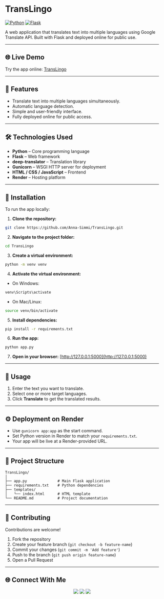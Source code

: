 
# TransLingo

[![Python](https://img.shields.io/badge/Python-3.13-blue)](https://www.python.org/)
[![Flask](https://img.shields.io/badge/Flask-3.1.1-orange)](https://flask.palletsprojects.com/)

A web application that translates text into multiple languages using Google Translate API. Built with Flask and deployed online for public use.

---

## 🌐 Live Demo
Try the app online: [TransLingo](https://translingo-tmlh.onrender.com)

---

## 🚀 Features
- Translate text into multiple languages simultaneously.
- Automatic language detection.
- Simple and user-friendly interface.
- Fully deployed online for public access.

---

## 🛠 Technologies Used
- **Python** – Core programming language  
- **Flask** – Web framework  
- **deep-translator** – Translation library  
- **Gunicorn** – WSGI HTTP server for deployment  
- **HTML / CSS / JavaScript** – Frontend  
- **Render** – Hosting platform  

---

## 💾 Installation

To run the app locally:

1. **Clone the repository:**  
```bash
git clone https://github.com/Anna-Simmi/TransLingo.git
````

2. **Navigate to the project folder:**

```bash
cd TransLingo
```

3. **Create a virtual environment:**

```bash
python -m venv venv
```

4. **Activate the virtual environment:**

* On Windows:

```bash
venv\Scripts\activate
```

* On Mac/Linux:

```bash
source venv/bin/activate
```

5. **Install dependencies:**

```bash
pip install -r requirements.txt
```

6. **Run the app:**

```bash
python app.py
```

7. **Open in your browser:**
   [http://127.0.0.1:5000](http://127.0.0.1:5000)

---

## 📝 Usage

1. Enter the text you want to translate.
2. Select one or more target languages.
3. Click **Translate** to get the translated results.

---

## ⚙️ Deployment on Render

* Use `gunicorn app:app` as the start command.
* Set Python version in Render to match your `requirements.txt`.
* Your app will be live at a Render-provided URL.

---

## 📁 Project Structure

```
TransLingo/
│
├── app.py              # Main Flask application
├── requirements.txt    # Python dependencies
├── templates/
│   └── index.html      # HTML template
└── README.md           # Project documentation
```

---

## 🙌 Contributing

Contributions are welcome!

1. Fork the repository
2. Create your feature branch (`git checkout -b feature-name`)
3. Commit your changes (`git commit -m 'Add feature'`)
4. Push to the branch (`git push origin feature-name`)
5. Open a Pull Request

---

## 🌐 Connect With Me

<p align="center">
  <a href="https://github.com/Anna-Simmi"><img src="https://img.shields.io/badge/GitHub-%23121011.svg?&style=for-the-badge&logo=github&logoColor=white" /></a>
  <a href="https://www.linkedin.com/in/anna-simmi-m-d-797ba8339"><img src="https://img.shields.io/badge/LinkedIn-%230077B5.svg?&style=for-the-badge&logo=linkedin&logoColor=white" /></a>
  <a href="annasimmim@gmail.com"><img src="https://img.shields.io/badge/Email-D14836?style=for-the-badge&logo=gmail&logoColor=white" /></a>
</p>  




